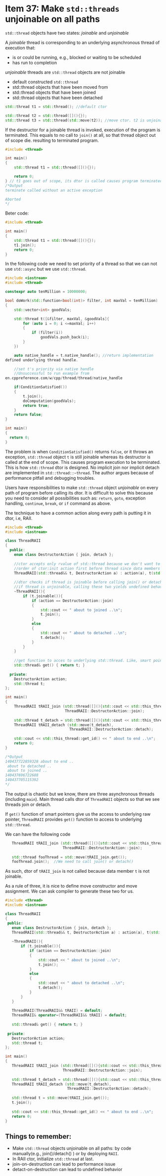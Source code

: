 # Item 37: Make `std::threads` unjoinable on all paths

`std::thread` objects have two states: *joinable* and *unjoinable*

A *joinable* thread is corresponding to an underlying asynchronous
thread of execution that:
* is or could be running, e.g., blocked or waiting to be scheduled
* has run to completion

*unjoinable* threads are `std::thread` objects are not joinable
* default constructed `std::thread`
* std::thread objects that have been moved from
* std::thread objects that have been joined
* std::thread objects that have been detached
```c++
std::thread t1 = std::thread(); //default ctor

std::thread t2 = std::thread([](){});
std::thread t3 = std::thread(std::move(t2)); //move ctor. t2 is unjoinable
```

If the destructor for a joinable thread is invoked, execution of the
program is terminated. This equals to no call to `join()` at all, so
that thread object out of scope die. resulting to terminated program.

```c++
#include <thread>

int main()
{
    std::thread t1 = std::thread([](){});

    return 0;
} // t1 goes out of scope, its dtor is called causes program terminated
/*Output
terminate called without an active exception

Aborted
*/
```
Beter code:

```c++
#include <thread>

int main()
{
    std::thread t1 = std::thread([](){});
    t1.join();
    return 0;
}
```
In the following code we need to set priority of a thread so that we
can not use `std::async` but we use `std::thread`.

```c++
#include <iostream>
#include <thread>

constexpr auto tenMillion = 10000000;

bool doWork(std::function<bool(int)> filter, int maxVal = tenMillion)
{
    std::vector<int> goodVals;

    std::thread t([&filter, maxVal, &goodVals]{
        for (auto i = 0; i <=maxVal; i++)
        {
            if (filter(i))
                goodVals.push_back(i);
        }
    })

    auto native_handle = t.native_handle(); //return implementation
defined underlying thread handle.

    //set t's priority via native handle
    //Unsuccessful to run example from
en.cppreference.com/w/cpp/thread/thread/native_handle

    if(ConditionSatisfied())
    {
        t.join();
        doComputation(goodVals);
        return true;
    }
    return false;
}

int main()
{
  return 0;
}
```
The problem is when `ConditionSatisfied()` returns `false`, or it
throws an exception, `std::thread` object `t` is still joinable
whereas its destructor is called at the end of scope. This causes
program execution to be terminated. This is how `std::thread` dtor is
designed. No implicit join nor implicit detach are implemented in
`std::thread::~thread`. The author argues because of performance
pitfall and debugging troubles.

Users have responsibilities to make `std::thread` object *unjoinable*
on every path of program before calling its dtor. It is difficult to
solve this because you need to consider all possibilities such as:
`return`, `goto`, exception handling, `continue`, `break`, or `if`
command as above.

The technique to have a common action along every path is putting it
in dtor, i.e, RAII.

```c++
#include <thread>
#include <iostream>

class ThreadRAII
{
  public:
    enum class DestructorAction { join, detach };
    
    //ctor accepts only rvalue of std::thread because we don't want to copy a thread object
    //order of ctor:init action first before thread since data members are set before running thread.
    ThreadRAII(std::thread&& t, DestructorAction a) : action(a), t(std::move(t)) {}
    
    //dtor checks if thread is joinable before calling join() or detach()
    //if thread is unjoinable, calling these two yields undefined behavior
    ~ThreadRAII(){
        if (t.joinable()){
            if (action == DestructorAction::join)
            {                
                std::cout << " about to joined ..\n";
                t.join();
            }
            else
            {
                std::cout << " about to detached ..\n";
                t.detach();            
            }
        }
    }
    
    //get function to acces to underlying std::thread. Like, smart pointers
    std::thread& get() { return t; }
    
  private:
    DestructorAction action;
    std::thread t;           
};

int main()
{
    ThreadRAII tRAII_join (std::thread([](){std::cout << std::this_thread::get_id() << std::endl;}),
                           ThreadRAII::DestructorAction::join);
    
    std::thread t_detach = std::thread([](){std::cout << std::this_thread::get_id() << std::endl;});
    ThreadRAII tRAII_detach (std::move(t_detach), 
                             ThreadRAII::DestructorAction::detach);
    
    std::cout << std::this_thread::get_id() << " about to end ..\n";
    return 0;
}

/*Output
140437722859328 about to end ..
 about to detached ..
 about to joined ..
140437696722688
140437705115392
*/
```
The output is chaotic but we know, there are three asynchronous threads (including `main`). Main thread calls dtor of `ThreadRAII` objects so that we see threads join or detach.

 If `get()` function of smart pointers give us the access to underlying raw pointer, `ThreadRAII` provides `get()` function to access to underlying `std::thread`.
 
 We can have the following code
 ```c++
    ThreadRAII tRAII_join (std::thread([](){std::cout << std::this_thread::get_id() << std::endl;}),
                           ThreadRAII::DestructorAction::join);   
    
    std::thread fooThread = std::move(tRAII_join.get());
    fooThread.join();  //We need to call join() or detach()    
 ```
 As such, dtor of `tRAII_join` is not called because data member `t` is not joinable.
 
 As a rule of three, it is nice to define move constructor and move assignment. We can ask compiler to generate these two for us.
 
 ```c++
#include <thread>
#include <iostream>

class ThreadRAII
{
  public:
    enum class DestructorAction { join, detach };
    ThreadRAII(std::thread&& t, DestructorAction a) : action(a), t(std::move(t)) {}
    
    ~ThreadRAII(){
        if (t.joinable()){
            if (action == DestructorAction::join)
            {                
                std::cout << " about to joined ..\n";
                t.join();
            }
            else
            {
                std::cout << " about to detached ..\n";
                t.detach();            
            }
        }
    }
    
    ThreadRAII(ThreadRAII&& tRAII) = default;
    ThreadRAII& operator=(ThreadRAII&& tRAII) = default;
    
    std::thread& get() { return t; }
    
  private:
    DestructorAction action;
    std::thread t;           
};

int main()
{
    ThreadRAII tRAII_join (std::thread([](){std::cout << std::this_thread::get_id() << std::endl;}),
                           ThreadRAII::DestructorAction::join);
    
    std::thread t_detach = std::thread([](){std::cout << std::this_thread::get_id() << std::endl;});
    ThreadRAII tRAII_detach (std::move(t_detach), 
                             ThreadRAII::DestructorAction::detach);
    
    std::thread t = std::move(tRAII_join.get());
    t.join();
    
    std::cout << std::this_thread::get_id() << " about to end ..\n";
    return 0;
}
 ```
 ## Things to remember:
 * Make `std::thread` objects unjoinable on all paths: by code manually(e.g., join()/detach() ) or by deploying `RAII`.
 * In RAII ctor, initialize `std::thread` at last.
 * join-on-destruction can lead to performance issue
 * detact-on-destruction can lead to undefined behavior
